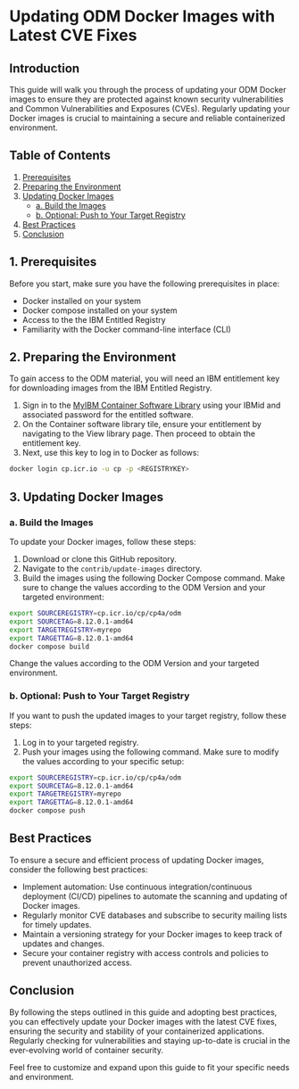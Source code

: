 # Updating ODM Docker Images with Latest CVE Fixes

## Introduction

This guide will walk you through the process of updating your ODM Docker images to ensure they are protected against known security vulnerabilities and Common Vulnerabilities and Exposures (CVEs). Regularly updating your Docker images is crucial to maintaining a secure and reliable containerized environment.

## Table of Contents

1. [Prerequisites](#1-prerequisites)
2. [Preparing the Environment](#2-preparing-the-environment)
3. [Updating Docker Images](#3-updating-docker-images)
   - [a. Build the Images](#a-build-the-images)
   - [b. Optional: Push to Your Target Registry](#b-optional-push-to-your-target-registry)
4. [Best Practices](#best-practices)
5. [Conclusion](#conclusion)
   
## 1. Prerequisites

Before you start, make sure you have the following prerequisites in place:

- Docker installed on your system
- Docker compose installed on your system
- Access to the the IBM Entitled Registry 
- Familiarity with the Docker command-line interface (CLI)

## 2. Preparing the Environment

To gain access to the ODM material, you will need an IBM entitlement key for downloading images from the IBM Entitled Registry.

   1. Sign in to the [MyIBM Container Software Library](https://myibm.ibm.com/products-services/containerlibrary) using your IBMid and associated password for the entitled software.
   2. On the Container software library tile, ensure your entitlement by navigating to the View library page. Then proceed to obtain the entitlement key.
   3. Next, use this key to log in to Docker as follows:

```bash
docker login cp.icr.io -u cp -p <REGISTRYKEY>
```


## 3. Updating Docker Images

### a. Build the Images

To update your Docker images, follow these steps:

1. Download or clone this GitHub repository.
2. Navigate to the `contrib/update-images` directory.
3. Build the images using the following Docker Compose command. Make sure to change the values according to the ODM Version and your targeted environment:

```bash
export SOURCEREGISTRY=cp.icr.io/cp/cp4a/odm
export SOURCETAG=8.12.0.1-amd64
export TARGETREGISTRY=myrepo
export TARGETTAG=8.12.0.1-amd64
docker compose build
```

Change the values according to the ODM Version and your targeted environment.

### b. Optional: Push to Your Target Registry

If you want to push the updated images to your target registry, follow these steps:

1. Log in to your targeted registry.
2. Push your images using the following command. Make sure to modify the values according to your specific setup:

```bash
export SOURCEREGISTRY=cp.icr.io/cp/cp4a/odm
export SOURCETAG=8.12.0.1-amd64
export TARGETREGISTRY=myrepo
export TARGETTAG=8.12.0.1-amd64
docker compose push
```

## Best Practices

To ensure a secure and efficient process of updating Docker images, consider the following best practices:

- Implement automation: Use continuous integration/continuous deployment (CI/CD) pipelines to automate the scanning and updating of Docker images.
- Regularly monitor CVE databases and subscribe to security mailing lists for timely updates.
- Maintain a versioning strategy for your Docker images to keep track of updates and changes.
- Secure your container registry with access controls and policies to prevent unauthorized access.

## Conclusion

By following the steps outlined in this guide and adopting best practices, you can effectively update your Docker images with the latest CVE fixes, ensuring the security and stability of your containerized applications. Regularly checking for vulnerabilities and staying up-to-date is crucial in the ever-evolving world of container security.

Feel free to customize and expand upon this guide to fit your specific needs and environment.
